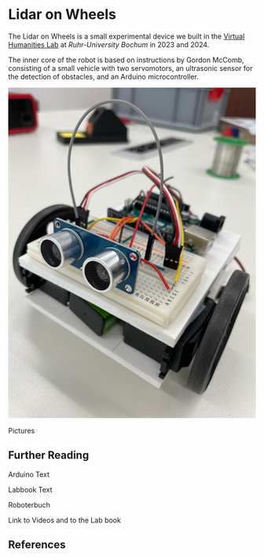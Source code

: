 # Lidar on Wheels

The Lidar on Wheels is a small experimental device we built in the [Virtual Humanities Lab](https://vhl.blogs.ruhr-uni-bochum.de/) at _Ruhr-University Bochum_ in 2023 and 2024.

The inner core of the robot is based on instructions by Gordon McComb, consisting of a small vehicle with two servomotors, an ultrasonic sensor for the detection of obstacles, and an Arduino microcontroller.

<img src = "/18-als-thn-IMG_9466-cover-mccomb-ultrasound-posing.jpg?raw=true" width = "600" title = "The 'McComb-robot' is the inner core of the Lidar on Wheels." alt = "A small DIY robot with two ultrasonic sensors at the front looking like eyes."/>



Pictures

## Further Reading

Arduino Text

Labbook Text

Roboterbuch

Link to Videos and to the Lab book

## References

